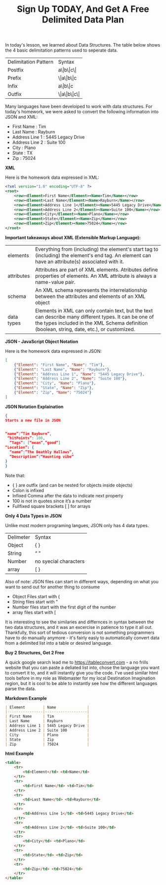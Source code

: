 ﻿---
layout: post
title: Sign Up TODAY, And Get A Free Delimited Data Plan
---

In today's lesson, we learned about Data Structures. The table below shows the 4 basic delimitation patterns used to seperate data. 

<table>
    <tr>
        <td>Delimitation Pattern</td>
        <td>Syntax</td>
    </tr>
    <tr>
        <td>Postfix</td>
        <td>a\|b\|c\|</td>
    </tr>
    <tr>
        <td>Prefix</td>
        <td>\|a\|b\|c</td>
    </tr>
    <tr>
        <td>Infix</td>
        <td>a\|b\|c</td>
    </tr>
    <tr>
        <td>Outfix</td>
        <td>\|a\|b\|c\|</td>
    </tr>
</table>


Many languages have been develoiped to work with data structures. For today's homework, we were asked to convert the following information into JSON and XML:

*  First Name : Tim 
*  Last Name : Rayburn 
*  Address Line 1 : 5445 Legacy Drive 
*  Address Line 2 : Suite 100
*  City : Plano 
*  State : TX 
*  Zip : 75024
 

**XML**

Here is the homework data expressed in XML:


```xml
<?xml version="1.0" encoding="UTF-8" ?>
<root>
    <row><Element>First Name</Element><Name>Tim</Name></row>
    <row><Element>Last Name</Element><Name>Rayburn</Name></row>
    <row><Element>Address Line 1</Element><Name>5445 Legacy Drive</Name></row>
    <row><Element>Address Line 2</Element><Name>Suite 100</Name></row>
    <row><Element>City</Element><Name>Plano</Name></row>
    <row><Element>State</Element><Name>Zip</Name></row>
    <row><Element>Zip</Element><Name>75024</Name></row>
</root>
```

**Important takeaways about XML (Extensible Markup Language):**




<table>
        <tr>
        <td>elements</td>
        <td>Everything from (including) the element's start tag to (including) the element's end tag. An element can have an attribute(s) associated with it.</td>
    </tr>
    <tr>
        <td>attributes</td>
        <td>Attributes are part of XML elements. Atributes define properties of elements. An XML attribute is always a name-value pair.</td>
    </tr>
    <tr>
        <td>schema</td>
        <td>An XML schema represents the interrelationship between the attributes and elements of an XML object</td>
    </tr>
    <tr>
        <td>data types</td>
        <td>Elements in XML can only contain text, but the text can describe many different types. It can be one of the types included in the XML Schema definition (boolean, string, date, etc.), or customized.</td>
    </tr>
</table>


**JSON - JavaScript Object Notation**

Here is the homework data expressed in JSON:

```json
[
    {"Element": "First Name", "Name": "Tim"},
    {"Element": "Last Name", "Name": "Rayburn"},
    {"Element": "Address Line 1", "Name": "5445 Legacy Drive"},
    {"Element": "Address Line 2", "Name": "Suite 100"},
    {"Element": "City", "Name": "Plano"},
    {"Element": "State", "Name": "Zip"},
    {"Element": "Zip", "Name": "75024"}
]
```

**JSON Notation Explaination**

```json
{
Starts a new file in JSON


“name”:”Tim Rayburn”, 
 “hitPoints”: 100,
  “Tags”: [“mean”,”good”] 
“Location”: {
  “name”:”The Deathly Hallows”,
  “Description”:“Haunting vibe”
}
}
```

Note that:
* {  } are outfix (and can be nested for objects inside objects)
* Colon is infixed
* Infixed Comma after the data to indicate next property
* 100 is not in quotes since it’s a number
* Fullfixed square brackets [  ] for arrays
                 

**Only 4 Data Types in JSON**

Unlike most modern programing langues, JSON only has 4 data types. 

<table>
    <tr>
        <td>Delimeter</td>
        <td>Syntax</td>
    </tr>
    <tr>
        <td>Object</td>
        <td>{  } </td>
    </tr>
    <tr>
        <td>String</td>
        <td>“     "</td>
    </tr>
    <tr>
        <td>Number</td>
        <td>no syecial characters</td>
    </tr>
    <tr>
        <td>array</td>
        <td>[    }</td>
    </tr>
</table>



Also of note: JSON files can start in different ways, depending on what you want to send out for another thing to consume
* Object Files start with {
* String files start with "
* Number files start with the first digit of the number
* array files start with [


It is interesting to see the similaries and differnces in syntax between the two data structures, and it was an excercise in patience to type it all out. Thankfully, this sort of tedious conversion is not something programmers have to do manually anymore - it's fairly easly to automatically convert data from a delimited list into a table or desired language.


**Buy 2 Structures, Get 2 Free**

A quick google search lead me to https://tableconvert.com - a no frills website that you can paste a deliated list into, chose the language you want to convert it to, and it will instantly give you the code. I've used similar html tools before in my role as Webmaster for my local Destination Imagination region, but it is cool to be able to instantly see how the different languages parse the data.

**Markdown Example**


```markdown
| Element        | Name              |
|----------------|-------------------|
| First Name     | Tim               |
| Last Name      | Rayburn           |
| Address Line 1 | 5445 Legacy Drive |
| Address Line 2 | Suite 100         |
| City           | Plano             |
| State          | Zip               |
| Zip            | 75024             |
```


**html Example**

```html
<table>
    <tr>        
        <td>Element</td> <td>Name</td>
    </tr>
    <tr>
        <td>First Name</td> <td>Tim</td>
    </tr>
    <tr>
        <td>Last Name</td> <td>Rayburn</td>
    </tr>
    <tr>
        <td>Address Line 1</td> <td>5445 Legacy Drive</td>
    </tr>
    <tr>
        <td>Address Line 2</td> <td>Suite 100</td>
    </tr>
    <tr>
        <td>City</td> <td>Plano</td>
    </tr>
    <tr>
        <td>State</td> <td>Zip</td>
    </tr>
    <tr>
        <td>Zip</td> <td>75024</td>
    </tr>
</table>
```





